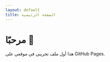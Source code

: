 ```yaml
---
layout: default
title: الصفحة الرئيسية
---
```


# مرحبًا 👋
هذا أول ملف تجريبي في موقعي على GitHub Pages.

